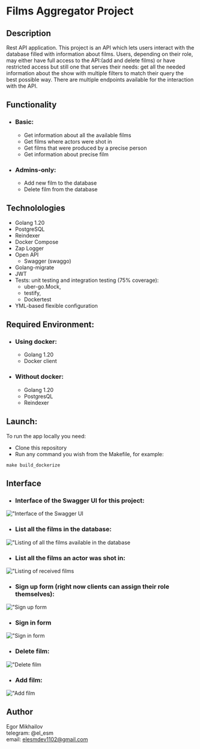 # Films Aggregator Project


## Description

Rest API application. This project is an API which lets users interact with the database filled with information about films. 
Users, depending on their role, may either have full access to the API:(add and delete films) or have restricted access 
but still one that serves their needs: get all the needed information about the show with multiple filters to match their query the best possible way.
There are multiple endpoints available for the interaction with the API.


## Functionality
- ### Basic:
  - Get information about all the available films
  - Get films where actors were shot in
  - Get films that were produced by a precise person
  - Get information about precise film
- ### Admins-only:
  - Add new film to the database
  - Delete film from the database

## Technolologies
- Golang 1.20
- PostgreSQL
- Reindexer
- Docker Compose
- Zap Logger
- Open API
  - Swagger (swaggo)
- Golang-migrate
- JWT 
- Tests: unit testing and integration testing (75% coverage):
  - uber-go.Mock,
  - testify,
  - Dockertest
- YML-based flexible configuration

## Required Environment:
- ### Using docker:
  - Golang 1.20
  - Docker client
- ### Without docker:
  - Golang 1.20
  - PostgresQL
  - Reindexer

## Launch:
To run the app locally you need:
- Clone this repository
- Run any command you wish from the Makefile, for example:
```
make build_dockerize
```

## Interface
- ### Interface of the Swagger UI for this project:
!["Interface of the Swagger UI](./screenshots/swagger-interface.png)
- ### List all the films in the database:
!["Listing of all the films available in the database](./screenshots/get-all.png)
- ### List all the films an actor was shot in:
!["Listing of received films](./screenshots/filter-by-actor.png)
- ### Sign up form (right now clients can assign their role themselves):
!["Sign up form](./screenshots/signup-example.png)
- ### Sign in form
!["Sign in form](./screenshots/signin-example.png)
- ### Delete film:
!["Delete film](./screenshots/delete-film-example.png)
- ### Add film:
!["Add film](./screenshots/add-film-example.png)


## Author
Egor Mikhailov\
telegram: @el_esm\
email: elesmdev1102@gmail.com